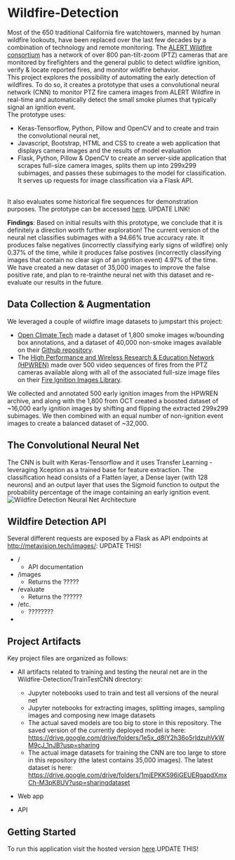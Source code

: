 # Wildfire-Detection
Most of the 650 traditional California fire watchtowers, manned by human wildfire lookouts, have been replaced over the last few decades by a combination of technology and remote monitoring. The [ALERT Wildfire consortium](http://www.alertwildfire.org/  "ALERT Wildfire website") has a network of over 800 pan-tilt-zoom (PTZ) cameras that are monitored by firefighters and the general public to detect wildfire ignition, verify & locate reported fires, and monitor wildfire behavior.<br> This project explores the possibility of automating the early detection of wildfires. To do so, it creates a prototype that uses a convolutional neural network (CNN) to monitor PTZ fire camera images from ALERT Wildfire in real-time and automatically detect the small smoke plumes that typically signal an ignition event. <br>The prototype uses: 
- Keras-Tensorflow, Python, Pillow and OpenCV and to create and train the convolutional neural net,
- Javascript, Bootstrap, HTML and CSS to create a web application that displays camera images and the results of model evaluation
- Flask, Python, Pillow & OpenCV to create an server-side application that scrapes full-size camera images, splits them up into 299x299 subimages, and passes these subimages to the model for classification. It serves up requests for image classification via a Flask API.

<br>  It also evaluates some historical fire sequences for demonstration purposes. The prototype can be accessed [here](http://35.193.188.227/ "California Wildfire Dashboard"). UPDATE LINK!   
 

**Findings**: Based on initial results with this prototype, we conclude that it is definitely a direction worth further exploration!  The current version of the neural net classifies subimages with a 94.66% true accuracy rate. It produces false negatives (incorrectly classifying early signs of wildfire) only 0.37% of the time, while it produces false postives (incorrectly classifying images that contain no clear sign of an ignition event) 4.97% of the time. We have created a new dataset of 35,000 images to improve the false positive rate, and plan to re-trainthe neural net with this dataset and re-evaluate our results in the future. 

## Data Collection & Augmentation
We leveraged a couple of wildfire image datasets to jumpstart this project:
- [Open Climate Tech](https://openclimatetech.org/ "Open Climate Tech website") made a dataset of 1,800 smoke images w/bounding box annotations, and a dataset of 40,000 non-smoke images available on their [Github repository](https://github.com/open-climate-tech/firecam/tree/master/datasets/2019a/ "Open Climate Tech Github repository").
- The [High Performance and Wireless Research & Education Network (HPWREN)](http://hpwren.ucsd.edu/ "HPWREN website") made over 500 video sequences of fires from the PTZ cameras available along with all of the associated full-size image files on their [Fire Ignition Images Library](http://hpwren.ucsd.edu/HPWREN-FIgLib/ "HPWREN image archive").

We collected and annotated 500 early ignition images from the HPWREN archive, and along with the 1,800 from OCT created a boosted dataset of ~16,000 early ignition images by shifting and flipping the extracted 299x299 subimages. We then combined with an equal number of non-ignition event images to create a balanced dataset of ~32,000.


## The Convolutional Neural Net
The CNN is built with Keras-Tensorflow and it uses Transfer Learning - leveraging Xception as a trained base for feature extraction. The classification head consists of a Flatten layer, a Dense layer (with 128 neurons) and an output layer that uses the Sigmoid function to output the probability percentage of the image containing an early ignition event.
![Wildfire Detection Neural Net Architecture](https://github.com/MThorpester/Wildfire-Detection/blob/main/Margaret/Streamline1-Architecture.jpg) 


## Wildfire Detection API
Several different requests are exposed by a Flask as API endpoints at http://metavision.tech/images/: UPDATE THIS!
- / 
    - API documentation
- /images
    - Returns the ?????
 - /evaluate
    - Returns the ??????
- /etc.
    - ???????? 
-
## Project Artifacts
Key project files are organized as follows:
- All artifacts related to training and testing the neural net are in the Wildfire-Detection/TrainTestCNN directory:
    - Jupyter notebooks used to train and test all versions of the neural net
    - Jupyter notebooks for extracting images, splitting images, sampling images and composing new image datasets
    - The actual saved models are too big to store in this repository. The saved version of the currently deployed model is here: https://drive.google.com/drive/folders/1e5x_d8IY2h36o5rIdzuhVkWM9cJ_1nJB?usp=sharing
    - The actual image datasets for training the CNN are too large to store in this repository (the latest contains 35,000 images). The latest dataset is here: https://drive.google.com/drive/folders/1mjEPKK596iGEUERgapdXmxCh-M3pK8UV?usp=sharingdataset 

- Web app
- API


## Getting Started

To run this application visit the hosted version [here](http://35.193.188.227/ "California Wildfire Dashboard").UPDATE THIS!
